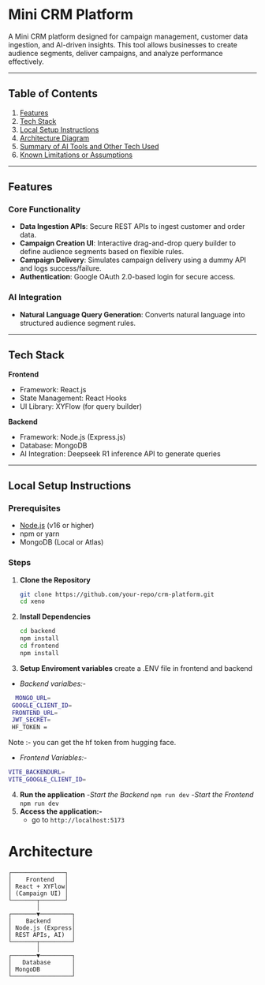 # Mini CRM Platform

A Mini CRM platform designed for campaign management, customer data ingestion, and AI-driven insights. This tool allows businesses to create audience segments, deliver campaigns, and analyze performance effectively.

---

## Table of Contents

1. [Features](#features)
2. [Tech Stack](#tech-stack)
3. [Local Setup Instructions](#local-setup-instructions)
4. [Architecture Diagram](#architecture-diagram)
5. [Summary of AI Tools and Other Tech Used](#summary-of-ai-tools-and-other-tech-used)
6. [Known Limitations or Assumptions](#known-limitations-or-assumptions)

---

## Features

### Core Functionality
- **Data Ingestion APIs**: Secure REST APIs to ingest customer and order data.
- **Campaign Creation UI**: Interactive drag-and-drop query builder to define audience segments based on flexible rules.
- **Campaign Delivery**: Simulates campaign delivery using a dummy API and logs success/failure.
- **Authentication**: Google OAuth 2.0-based login for secure access.

### AI Integration
- **Natural Language Query Generation**: Converts natural language into structured audience segment rules.


---

## Tech Stack

**Frontend**
- Framework: React.js
- State Management: React Hooks
- UI Library: XYFlow (for query builder)

**Backend**
- Framework: Node.js (Express.js)
- Database: MongoDB
- AI Integration: Deepseek R1 inference API to generate queries

---

## Local Setup Instructions

### Prerequisites
- [Node.js](https://nodejs.org/) (v16 or higher)
- npm or yarn
- MongoDB (Local or Atlas)

### Steps

1. **Clone the Repository**
   ```bash
   git clone https://github.com/your-repo/crm-platform.git
   cd xeno
2. **Install Dependencies**
   ```bash
   cd backend
   npm install
   cd frontend
   npm install
3. **Setup Enviroment variables**
   create a .ENV file in frontend and backend
  - *Backend varialbes:-*
   ```bash
     MONGO_URL=
    GOOGLE_CLIENT_ID= 
    FRONTEND_URL=
    JWT_SECRET= 
    HF_TOKEN =
   ```
  Note :- you can get the hf token from hugging face.
  - *Frontend Variables:-*
  ```bash
  VITE_BACKENDURL= 
  VITE_GOOGLE_CLIENT_ID=
```
4. **Run the application**
   -*Start the Backend*
   ```npm run dev```
   -*Start the Frontend*
   ```npm run dev```
5. **Access the application:-**
     - go to ```http://localhost:5173```
  
# Architecture
```
┌───────────────┐
│    Frontend   │
│ React + XYFlow│
│ (Campaign UI) │
└───────┬───────┘
        │
┌───────▼─────────┐
│    Backend      │
│ Node.js (Express│
│ REST APIs, AI)  │
└───────┬─────────┘
        │
┌───────▼─────────┐
│   Database      │
│ MongoDB         │
└─────────────────┘
```
   


